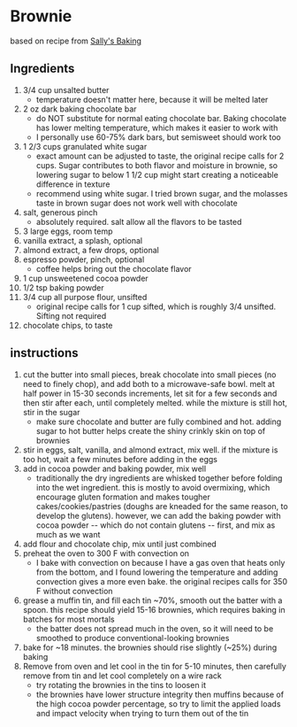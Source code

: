 # Brownie 
based on recipe from [Sally's Baking](https://sallysbakingaddiction.com/seriously-fudgy-homemade-brownies/)

## Ingredients 
1. 3/4 cup unsalted butter 
    - temperature doesn't matter here, because it will be melted later 
2. 2 oz dark baking chocolate bar 
    - do NOT substitute for normal eating chocolate bar. Baking chocolate has lower melting temperature, which makes it easier to work with 
    - I personally use 60-75% dark bars, but semisweet should work too 
3. 1 2/3 cups granulated white sugar 
    - exact amount can be adjusted to taste, the original recipe calls for 2 cups. Sugar contributes to both flavor and moisture in brownie, so lowering sugar to below 1 1/2 cup might start creating a noticeable difference in texture 
    - recommend using white sugar. I tried brown sugar, and the molasses taste in brown sugar does not work well with chocolate 
4. salt, generous pinch 
    - absolutely required. salt allow all the flavors to be tasted 
5. 3 large eggs, room temp 
6. vanilla extract, a splash, optional
7. almond extract, a few drops, optional 
8. espresso powder, pinch, optional 
    - coffee helps bring out the chocolate flavor 
8. 1 cup unsweetened cocoa powder 
9. 1/2 tsp baking powder 
10. 3/4 cup all purpose flour, unsifted 
    - original recipe calls for 1 cup sifted, which is roughly 3/4 unsifted. Sifting not required 
11. chocolate chips, to taste 

## instructions 
1. cut the butter into small pieces, break chocolate into small pieces (no need to finely chop), and add both to a microwave-safe bowl. melt at half power in 15-30 seconds increments, let sit for a few seconds and then stir after each, until completely melted. while the mixture is still hot, stir in the sugar
    - make sure chocolate and butter are fully combined and hot. adding sugar to hot butter helps create the shiny crinkly skin on top of brownies 
2. stir in eggs, salt, vanilla, and almond extract, mix well. if the mixture is too hot, wait a few minutes before adding in the eggs 
3. add in cocoa powder and baking powder, mix well 
    - traditionally the dry ingredients are whisked together before folding into the wet ingredient. this is mostly to avoid overmixing, which encourage gluten formation and makes tougher cakes/cookies/pastries (doughs are kneaded for the same reason, to develop the glutens). however, we can add the baking powder with cocoa powder -- which do not contain glutens --  first, and mix as much as we want 
4. add flour and chocolate chip, mix until just combined 
5. preheat the oven to 300 F with convection on 
    - I bake with convection on because I have a gas oven that heats only from the bottom, and I found lowering the temperature and adding convection gives a more even bake. the original recipes calls for 350 F without convection 
6. grease a muffin tin, and fill each tin ~70%, smooth out the batter with a spoon. this recipe should yield 15-16 brownies, which requires baking in batches for most mortals 
    - the batter does not spread much in the oven, so it will need to be smoothed to produce conventional-looking brownies 
7. bake for ~18 minutes. the brownies should rise slightly (~25%) during baking 
8. Remove from oven and let cool in the tin for 5-10 minutes, then carefully remove from tin and let cool completely on a wire rack 
    - try rotating the brownies in the tins to loosen it 
    - the brownies have lower structure integrity then muffins because of the high cocoa powder percentage, so try to limit the applied loads and impact velocity when trying to turn them out of the tin 
